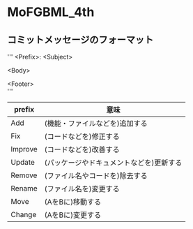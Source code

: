 # MoFGBML_4th

## コミットメッセージのフォーマット
'''
\<Prefix\>: \<Subject\>  
  
\<Body\>  
  
\<Footer\>  
'''
  
| prefix  | 意味 |  
| ---- | ---- |
| Add | (機能・ファイルなどを)追加する |  
| Fix | (コードなどを)修正する |  
| Improve | (コードなどを)改善する |  
| Update | (パッケージやドキュメントなどを)更新する |  
| Remove | (ファイル名やコードを)除去する |  
| Rename | (ファイル名を)変更する |  
| Move | (AをBに)移動する |  
| Change | (AをBに)変更する |  
